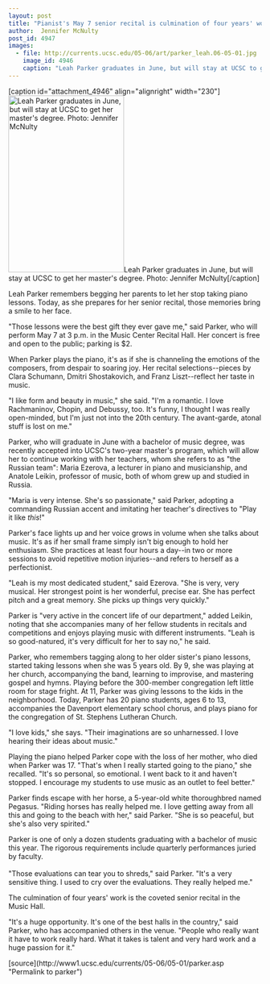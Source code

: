 ```yaml
---
layout: post
title: "Pianist's May 7 senior recital is culmination of four years' work"
author:  Jennifer McNulty
post_id: 4947
images:
  - file: http://currents.ucsc.edu/05-06/art/parker_leah.06-05-01.jpg
    image_id: 4946
    caption: "Leah Parker graduates in June, but will stay at UCSC to get her master's degree. Photo: Jennifer McNulty"
---
```


[caption id="attachment_4946" align="alignright" width="230"]<a href="http://localhost/mysite/wp-content/uploads/2006/05/parker_leah.06-05-01.jpg"><img class="size-full wp-image-4946" src="http://localhost/mysite/wp-content/uploads/2006/05/parker_leah.06-05-01.jpg" alt="Leah Parker graduates in June, but will stay at UCSC to get her master's degree. Photo: Jennifer McNulty" width="230" height="351" /></a>Leah Parker graduates in June, but will stay at UCSC to get her master's degree. Photo: Jennifer McNulty[/caption]
<a name="content" id="content"></a>
<p>
  Leah Parker remembers begging her parents to let her stop taking piano lessons. Today, as she prepares for her senior recital, those memories bring a smile to her face.
</p>
<p>
  "Those lessons were the best gift they ever gave me," said Parker, who will perform May 7 at 3 p.m. in the Music Center Recital Hall. Her concert is free and open to the public; parking is $2.
</p>
<p>
  When Parker plays the piano, it's as if she is channeling the emotions of the composers, from despair to soaring joy. Her recital selections--pieces by Clara Schumann, Dmitri Shostakovich, and Franz Liszt--reflect her taste in music.
</p>
<p>
  "I like form and beauty in music," she said. "I'm a romantic. I love Rachmaninov, Chopin, and Debussy, too. It's funny, I thought I was really open-minded, but I'm just not into the 20th century. The avant-garde, atonal stuff is lost on me."
</p>
<p>
  Parker, who will graduate in June with a bachelor of music degree, was recently accepted into UCSC's two-year master's program, which will allow her to continue working with her teachers, whom she refers to as "the Russian team": Maria Ezerova, a lecturer in piano and musicianship, and Anatole Leikin, professor of music, both of whom grew up and studied in Russia.
</p>
<p>
  "Maria is very intense. She's so passionate," said Parker, adopting a commanding Russian accent and imitating her teacher's directives to "Play it like <em>this</em>!"
</p>
<p>
  Parker's face lights up and her voice grows in volume when she talks about music. It's as if her small frame simply isn't big enough to hold her enthusiasm. She practices at least four hours a day--in two or more sessions to avoid repetitive motion injuries--and refers to herself as a perfectionist.
</p>
<p>
  "Leah is my most dedicated student," said Ezerova. "She is very, very musical. Her strongest point is her wonderful, precise ear. She has perfect pitch and a great memory. She picks up things very quickly."
</p>
<p>
  Parker is "very active in the concert life of our department," added Leikin, noting that she accompanies many of her fellow students in recitals and competitions and enjoys playing music with different instruments. "Leah is so good-natured, it's very difficult for her to say no," he said.
</p>
<p>
  Parker, who remembers tagging along to her older sister's piano lessons, started taking lessons when she was 5 years old. By 9, she was playing at her church, accompanying the band, learning to improvise, and mastering gospel and hymns. Playing before the 300-member congregation left little room for stage fright. At 11, Parker was giving lessons to the kids in the neighborhood. Today, Parker has 20 piano students, ages 6 to 13, accompanies the Davenport elementary school chorus, and plays piano for the congregation of St. Stephens Lutheran Church.
</p>
<p>
  "I love kids," she says. "Their imaginations are so unharnessed. I love hearing their ideas about music."
</p>
<p>
  Playing the piano helped Parker cope with the loss of her mother, who died when Parker was 17. "That's when I really started going to the piano," she recalled. "It's so personal, so emotional. I went back to it and haven't stopped. I encourage my students to use music as an outlet to feel better."
</p>
<p>
  Parker finds escape with her horse, a 5-year-old white thoroughbred named Pegasus. "Riding horses has really helped me. I love getting away from all this and going to the beach with her," said Parker. "She is so peaceful, but she's also very spirited."
</p>
<p>
  Parker is one of only a dozen students graduating with a bachelor of music this year. The rigorous requirements include quarterly performances juried by faculty.<br>
  <br>
  "Those evaluations can tear you to shreds," said Parker. "It's a very sensitive thing. I used to cry over the evaluations. They really helped me."
</p>
<p>
  The culmination of four years' work is the coveted senior recital in the Music Hall.
</p>
<p>
  "It's a huge opportunity. It's one of the best halls in the country," said Parker, who has accompanied others in the venue. "People who really want it have to work really hard. What it takes is talent and very hard work and a huge passion for it."
</p>
[source](http://www1.ucsc.edu/currents/05-06/05-01/parker.asp "Permalink to parker")
